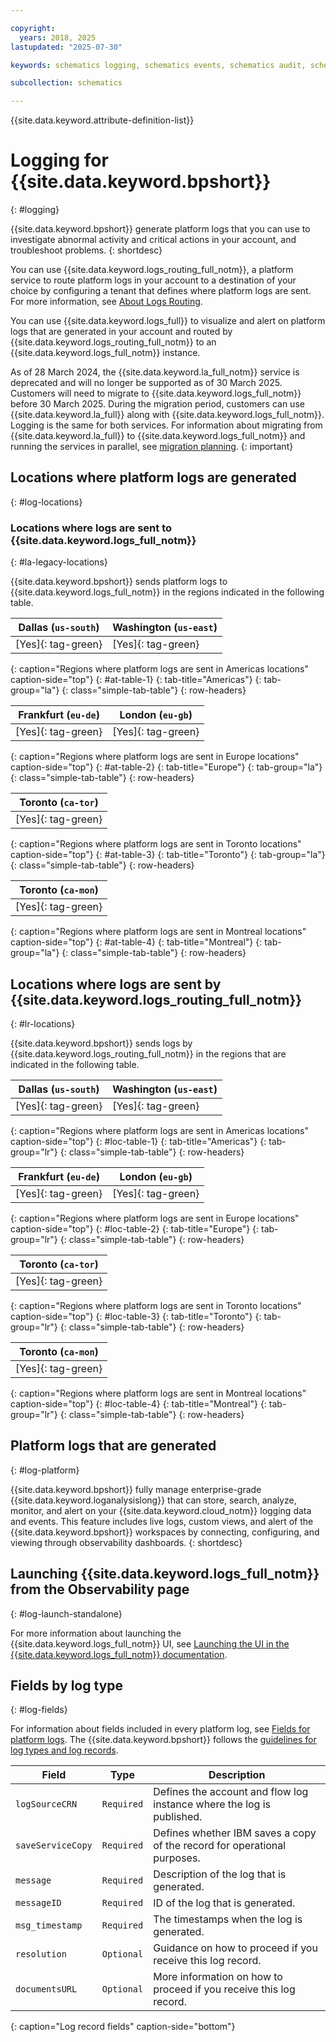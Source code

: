 ```yaml
---

copyright:
  years: 2018, 2025
lastupdated: "2025-07-30"

keywords: schematics logging, schematics events, schematics audit, schematics audit events, schematics audit logs, logging

subcollection: schematics

---
```


{{site.data.keyword.attribute-definition-list}}

# Logging for {{site.data.keyword.bpshort}}
{: #logging}

{{site.data.keyword.bpshort}} generate platform logs that you can use to investigate abnormal activity and critical actions in your account, and troubleshoot problems.
{: shortdesc}

You can use {{site.data.keyword.logs_routing_full_notm}}, a platform service to route platform logs in your account to a destination of your choice by configuring a tenant that defines where platform logs are sent. For more information, see [About Logs Routing](/docs/logs-router?topic=logs-router-about).

You can use {{site.data.keyword.logs_full}} to visualize and alert on platform logs that are generated in your account and routed by {{site.data.keyword.logs_routing_full_notm}} to an {{site.data.keyword.logs_full_notm}} instance.

As of 28 March 2024, the {{site.data.keyword.la_full_notm}} service is deprecated and will no longer be supported as of 30 March 2025. Customers will need to migrate to {{site.data.keyword.logs_full_notm}} before 30 March 2025. During the migration period, customers can use {{site.data.keyword.la_full}} along with {{site.data.keyword.logs_full_notm}}. Logging is the same for both services. For information about migrating from {{site.data.keyword.la_full}} to {{site.data.keyword.logs_full_notm}} and running the services in parallel, see [migration planning](/docs/cloud-logs?topic=cloud-logs-getting-started).
{: important}

## Locations where platform logs are generated
{: #log-locations}

### Locations where logs are sent to {{site.data.keyword.logs_full_notm}}
{: #la-legacy-locations}

{{site.data.keyword.bpshort}} sends platform logs to {{site.data.keyword.logs_full_notm}} in the regions indicated in the following table.

| Dallas (`us-south`) | Washington (`us-east`)  | 
|---------------------|-------------------------|
| [Yes]{: tag-green} | [Yes]{: tag-green} |
{: caption="Regions where platform logs are sent in Americas locations" caption-side="top"}
{: #at-table-1}
{: tab-title="Americas"}
{: tab-group="la"}
{: class="simple-tab-table"}
{: row-headers}

| Frankfurt (`eu-de`)  | London (`eu-gb`) |
|---------------|---------------------|
| [Yes]{: tag-green} | [Yes]{: tag-green} |
{: caption="Regions where platform logs are sent in Europe locations" caption-side="top"}
{: #at-table-2}
{: tab-title="Europe"}
{: tab-group="la"}
{: class="simple-tab-table"}
{: row-headers}

| Toronto (`ca-tor`)  | 
|---------------|
| [Yes]{: tag-green} | 
{: caption="Regions where platform logs are sent in Toronto locations" caption-side="top"}
{: #at-table-3}
{: tab-title="Toronto"}
{: tab-group="la"}
{: class="simple-tab-table"}
{: row-headers}

| Toronto (`ca-mon`)  | 
|---------------|
| [Yes]{: tag-green} | 
{: caption="Regions where platform logs are sent in Montreal locations" caption-side="top"}
{: #at-table-4}
{: tab-title="Montreal"}
{: tab-group="la"}
{: class="simple-tab-table"}
{: row-headers}


## Locations where logs are sent by {{site.data.keyword.logs_routing_full_notm}}
{: #lr-locations}

{{site.data.keyword.bpshort}} sends logs by {{site.data.keyword.logs_routing_full_notm}} in the regions that are indicated in the following table.

| Dallas (`us-south`) | Washington (`us-east`)  | 
|---------------------|-------------------------|
| [Yes]{: tag-green} | [Yes]{: tag-green} |
{: caption="Regions where platform logs are sent in Americas locations" caption-side="top"}
{: #loc-table-1}
{: tab-title="Americas"}
{: tab-group="lr"}
{: class="simple-tab-table"}
{: row-headers}

| Frankfurt (`eu-de`)  | London (`eu-gb`) |
|---------------|---------------------|
| [Yes]{: tag-green} | [Yes]{: tag-green} |
{: caption="Regions where platform logs are sent in Europe locations" caption-side="top"}
{: #loc-table-2}
{: tab-title="Europe"}
{: tab-group="lr"}
{: class="simple-tab-table"}
{: row-headers}

| Toronto (`ca-tor`)  | 
|---------------|
| [Yes]{: tag-green} | 
{: caption="Regions where platform logs are sent in Toronto locations" caption-side="top"}
{: #loc-table-3}
{: tab-title="Toronto"}
{: tab-group="lr"}
{: class="simple-tab-table"}
{: row-headers}

| Toronto (`ca-mon`)  | 
|---------------|
| [Yes]{: tag-green} | 
{: caption="Regions where platform logs are sent in Montreal locations" caption-side="top"}
{: #loc-table-4}
{: tab-title="Montreal"}
{: tab-group="lr"}
{: class="simple-tab-table"}
{: row-headers}

## Platform logs that are generated
{: #log-platform}

{{site.data.keyword.bpshort}} fully manage enterprise-grade {{site.data.keyword.loganalysislong}} that can store, search, analyze, monitor, and alert on your {{site.data.keyword.cloud_notm}} logging data and events. This feature includes live logs, custom views, and alert of the {{site.data.keyword.bpshort}} workspaces by connecting, configuring, and viewing through observability dashboards.
{: shortdesc}

## Launching {{site.data.keyword.logs_full_notm}} from the Observability page
{: #log-launch-standalone}

For more information about launching the {{site.data.keyword.logs_full_notm}} UI, see [Launching the UI in the {{site.data.keyword.logs_full_notm}} documentation](/docs/cloud-logs?topic=cloud-logs-instance-launch#instance-launch-cloud-ui).

## Fields by log type
{: #log-fields}

For information about fields included in every platform log, see [Fields for platform logs](/docs/logs-router?topic=logs-router-about-platform-logs). The {{site.data.keyword.bpshort}} follows the [guidelines for log types and log records](/docs/logs-router?topic=logs-router-target-cloud-logs).

| Field             | Type       | Description             |
|-------------------|------------|-------------------------|
| `logSourceCRN`    | `Required`   | Defines the account and flow log instance where the log is published. |
| `saveServiceCopy` | `Required`   | Defines whether IBM saves a copy of the record for operational purposes. |
| `message`         | `Required`   | Description of the log that is generated. |
| `messageID`       | `Required`   | ID of the log that is generated. |
| `msg_timestamp`   | `Required`   | The timestamps when the log is generated. |
| `resolution`      | `Optional`   | Guidance on how to proceed if you receive this log record. |
| `documentsURL`    | `Optional`   | More information on how to proceed if you receive this log record. |
{: caption="Log record fields" caption-side="bottom"}
